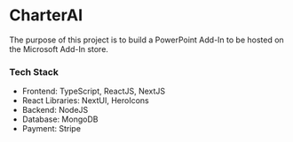 # CharterAI
The purpose of this project is to build a PowerPoint Add-In to be hosted on the Microsoft Add-In store. 

### Tech Stack
-   Frontend: TypeScript, ReactJS, NextJS
-   React Libraries: NextUI, HeroIcons 
-   Backend: NodeJS
-   Database: MongoDB
-   Payment: Stripe

